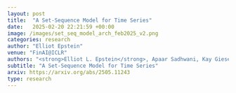 ```yaml
---
layout: post
title:  "A Set-Sequence Model for Time Series"
date:   2025-02-20 22:21:59 +00:00
image: /images/set_seq_model_arch_feb2025_v2.png
categories: research
author: "Elliot Epstein"
venue: "FinAI@ICLR"
authors: "<strong>Elliot L. Epstein</strong>, Apaar Sadhwani, Kay Giesecke"
subtitle: "A Set-Sequence Model for Time Series"
arxiv: https://arxiv.org/abs/2505.11243
type: research
---
```

 
